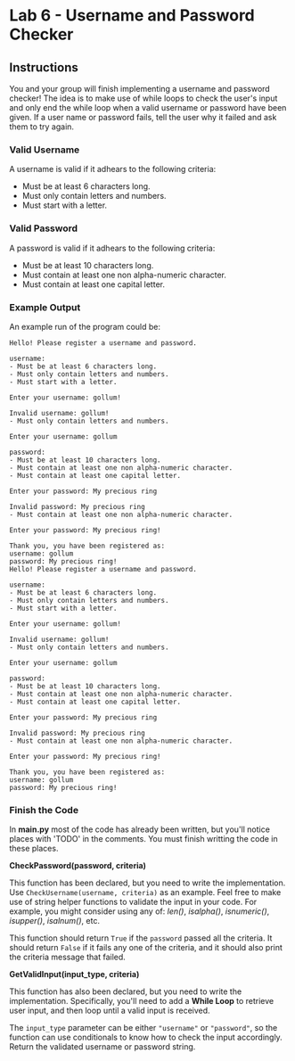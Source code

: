 # **Lab 6 - Username and Password Checker**

## **Instructions**

You and your group will finish implementing a username and password checker! The idea is to make use of while loops to check the user's input and only end the while loop when a valid username or password have been given. If a user name or password fails, tell the user why it failed and ask them to try again.

### **Valid Username**

A username is valid if it adhears to the following criteria:

* Must be at least 6 characters long.
* Must only contain letters and numbers.
* Must start with a letter.

### **Valid Password**

A password is valid if it adhears to the following criteria:

* Must be at least 10 characters long.
* Must contain at least one non alpha-numeric character.
* Must contain at least one capital letter.

### **Example Output**

An example run of the program could be:

```
Hello! Please register a username and password.

username:
- Must be at least 6 characters long.
- Must only contain letters and numbers.
- Must start with a letter.

Enter your username: gollum!

Invalid username: gollum!
- Must only contain letters and numbers.

Enter your username: gollum

password:
- Must be at least 10 characters long. 
- Must contain at least one non alpha-numeric character.
- Must contain at least one capital letter.

Enter your password: My precious ring

Invalid password: My precious ring
- Must contain at least one non alpha-numeric character.

Enter your password: My precious ring!

Thank you, you have been registered as:
username: gollum
password: My precious ring!
Hello! Please register a username and password.

username:
- Must be at least 6 characters long.
- Must only contain letters and numbers.
- Must start with a letter.

Enter your username: gollum!

Invalid username: gollum!
- Must only contain letters and numbers.

Enter your username: gollum

password:
- Must be at least 10 characters long. 
- Must contain at least one non alpha-numeric character.
- Must contain at least one capital letter.

Enter your password: My precious ring

Invalid password: My precious ring
- Must contain at least one non alpha-numeric character.

Enter your password: My precious ring!

Thank you, you have been registered as:
username: gollum
password: My precious ring!
```
### **Finish the Code**

In **main.py** most of the code has already been written, but you'll notice places with 'TODO' in the comments. You must finish writting the code in these places.

**CheckPassword(password, criteria)**

This function has been declared, but you need to write the implementation. Use `CheckUsername(username, criteria)` as an example. Feel free to make use of string helper functions to validate the input in your code. For example, you might consider using any of: *len()*, *isalpha()*, *isnumeric()*, *isupper()*, *isalnum()*, etc.

This function should return `True` if the `password` passed all the criteria. It should return `False` if it fails any one of the criteria, and it should also print the criteria message that failed.

**GetValidInput(input_type, criteria)**

This function has also been declared, but you need to write the implementation. Specifically, you'll need to add a **While Loop** to retrieve user input, and then loop until a valid input is received.

The `input_type` parameter can be either `"username"` or `"password"`, so the function can use conditionals to know how to check the input accordingly. Return the validated username or password string.
